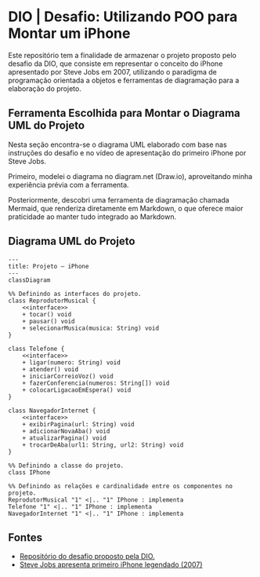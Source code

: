 # DIO | Desafio: Utilizando POO para Montar um iPhone

Este repositório tem a finalidade de armazenar o projeto proposto pelo desafio da DIO, que consiste em representar o conceito do iPhone apresentado por Steve Jobs em 2007, utilizando o paradigma de programação orientada a objetos e ferramentas de diagramação para a elaboração do projeto.  

## Ferramenta Escolhida para Montar o Diagrama UML do Projeto

Nesta seção encontra-se o diagrama UML elaborado com base nas instruções do desafio e no vídeo de apresentação do primeiro iPhone por Steve Jobs.  

Primeiro, modelei o diagrama no diagram.net (Draw.io), aproveitando minha experiência prévia com a ferramenta.  

Posteriormente, descobri uma ferramenta de diagramação chamada Mermaid, que renderiza diretamente em Markdown, o que oferece maior praticidade ao manter tudo integrado ao Markdown.

## Diagrama UML do Projeto

```mermaid
---
title: Projeto — iPhone
---
classDiagram

%% Definindo as interfaces do projeto.
class ReprodutorMusical {
    <<interface>>
    + tocar() void
    + pausar() void
    + selecionarMusica(musica: String) void
}

class Telefone {
    <<interface>>
    + ligar(numero: String) void
    + atender() void
    + iniciarCorreioVoz() void
    + fazerConferencia(numeros: String[]) void
    + colocarLigacaoEmEspera() void
}

class NavegadorInternet {
    <<interface>>
    + exibirPagina(url: String) void
    + adicionarNovaAba() void
    + atualizarPagina() void
    + trocarDeAba(url1: String, url2: String) void
}

%% Definindo a classe do projeto.
class IPhone

%% Definindo as relações e cardinalidade entre os componentes no projeto.
ReprodutorMusical "1" <|.. "1" IPhone : implementa
Telefone "1" <|.. "1" IPhone : implementa
NavegadorInternet "1" <|.. "1" IPhone : implementa
```

## Fontes

- [Repositório do desafio proposto pela DIO.](https://github.com/digitalinnovationone/trilha-java-basico/tree/main/desafios/poo)
- [Steve Jobs apresenta primeiro iPhone legendado (2007)](https://www.youtube.com/watch?v=9ou608QQRq8)
